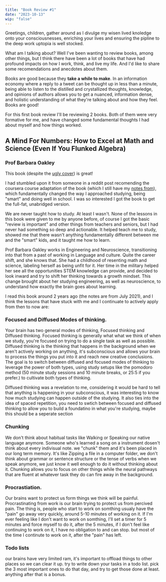 ```yaml
---
title: "Book Review #1" 
date: "2023-10-13"
wip: "false"
---
```


Greetings, children, gather around as I divulge my wisen lived knoledge onto your consciousnesses, enriching your lives and ensuring the pipline to the deep work uptopia is well stocked.

What am I talking about? Well I've been wanting to review books, among other things, but I think there have been a lot of books that have had profound impacts on how I work, think, and live my life. And I'd like to share some recomendations and anecdotes about them.

Books are good because they **take a while to make**. In an information economy where a reply to a tweet can be thought up in less than a minute, being able to listen to the distilled and crystallized thoughts, knowledge, and opinions of authors allows you to get a nuanced, information dense, and holistic understanding of what they're talking about and how they feel. Books are good!

For this first book review I'll be reviewing 2 books. Both of them were very formative for me, and have changed some fundamental thoughts I had about myself and how things worked.

## A Mind For Numbers: How to Excel at Math and Science (Even If You Flunked Algebra)
### Prof Barbara Oakley
This book (despite the [ugly cover](https://m.media-amazon.com/images/I/81mVZQLTTlL._SL1500_.jpg)) is great!

I had stumbled upon it from someone in a reddit post recomending the coursera course adaptation of the book (which I still have my [notes from](https://docs.google.com/document/d/1W3taAYqe1AK1C0XW5mJgFT1JO5whZH5JFtk8nW_8JvA/edit?usp=sharing)), which fundamentally changed the way I approached studying, being "smart" and doing well in school. I was so interested I got the book to get the full-fat, unabridged version.

We are never taught how to study. At least I wasn't. None of the lessons in this book were given to me by anyone before, of course I got the basic "review is important" and other things from teachers and seniors, but I had never had something so deep and actionable. It helped teach me to study, showed me that there wasn't anything fundamentally different between me and the "smart" kids, and it taught me how to learn.

Prof Barbara Oakley works in Engineering and Neuroscience, transitioning into that from a past of working in Language and culture. Quite the career shift, and she knows that. She had a childhood of resenting math and science, labeling herself as being unfit for it. Her time in the military helped her see all the opportunities STEM knowledge can provide, and decided to look inward and try to shift her thinking towards a growth mindset. This change brought about her studying engineering, as well as neuroscience, to understand how exactly the brain goes about learning.

I read this book around 2 years ago (the notes are from July 2021), and I think the lessons that have stuck with me and I continuate to actively apply from then to now are:

### Focused and Diffused Modes of thinking.
Your brain has two general modes of thinking, Focused thinking and Diffused thinking. Focused thinking is generally what what we think of when we study, you're focused on trying to do a single task as well as possible. Diffused thinking is the thinking that happens in the background when we aren't actively working on anything, it's subconscious and allows your brain to process the things you put into it and reach new creative conclusions. The goal is to switch between diffused and focused modes of thinking to leverage the power of both types, using study setups like the pomodoro method (50 minute study sessions and 10 minute breaks, or 25:5 if you prefer.) to cultivate both types of thinking. 

Diffused thinking was a revelation to me, considering it would be hard to tell that anything is happening in your subconscious, it was interesting to know how much studying can happen outside of the studying. It also ties into the idea of spaced repetition, you need to swtich between focused and diffused thinking to allow you to build a foundatino in what you're studying, maybe this should be a seperate section 

### Chunking
We don't think about habitual tasks like Walking or Speaking our native language anymore. Someone who's learned a song on a instrument dosen't think about every indivisual note. we "chunk" them and it's been placed in our long term memory. It's like Zipping a file in a computer folder, we don't think about grammar or sentence structure or the tense of verbs when we speak anymore, we just know it well enough to do it without thinking about it. Chunking allows you to focus on other things while the neural pathways that are fluent at whatever task they do can fire away in the background.

### Procrastiation.
Our brains want to protect us form things we think will be painful. Procrastinating from work is our brain trying to protect us from percived pain. The thing is, people who start to work on somthing usualy have the "pain" go away very quickly, around 5-10 minutes of working on it. If I'm ever feeling like I don't want to work on somthing, I'll set a timer for 5 minutes and force myself to do it, after the 5 minutes, if I don't feel like continuing to work on it, I have no obligation to and can stop. but most of the time I continute to work on it, after the "pain" has left.

### Todo lists
our brains have very limited ram, it's important to offload things to other places so we can clear it up. try to write down your tasks in a todo list. pick the 3 most important ones to do that day, and try to get those done at least. anything after that is a bonus. 